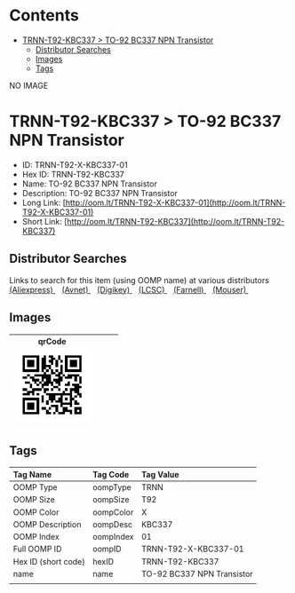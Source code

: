 



Contents
========

* [TRNN-T92-KBC337 > TO-92 BC337 NPN Transistor](#trnn-t92-kbc337--to-92-bc337-npn-transistor)
	* [Distributor Searches](#distributor-searches)
	* [Images](#images)
	* [Tags](#tags)
  
NO IMAGE  
# TRNN-T92-KBC337 > TO-92 BC337 NPN Transistor

- ID: TRNN-T92-X-KBC337-01
- Hex ID: TRNN-T92-KBC337
- Name: TO-92 BC337 NPN Transistor
- Description: TO-92 BC337 NPN Transistor
- Long Link: [http://oom.lt/TRNN-T92-X-KBC337-01](http://oom.lt/TRNN-T92-X-KBC337-01)
- Short Link: [http://oom.lt/TRNN-T92-KBC337](http://oom.lt/TRNN-T92-KBC337)

## Distributor Searches
  
Links to search for this item (using OOMP name) at various distributors  
[(Aliexpress) ](https://www.aliexpress.com/wholesale?SearchText=1117TO-92+BC337+NPN+Transistor)&nbsp;&nbsp;&nbsp;[(Avnet) ](https://www.avnet.com/shop/us/search/TO-92+BC337+NPN+Transistor)&nbsp;&nbsp;&nbsp;[(Digikey) ](https://www.digikey.co.uk/en/products/result?s=TO-92+BC337+NPN+Transistor)&nbsp;&nbsp;&nbsp;[(LCSC) ](https://www.lcsc.com/search?q=TO-92+BC337+NPN+Transistor)&nbsp;&nbsp;&nbsp;[(Farnell) ](https://uk.farnell.com/search?st=TO-92+BC337+NPN+Transistor)&nbsp;&nbsp;&nbsp;[(Mouser) ](https://www.mouser.com/c/?q=TO-92+BC337+NPN+Transistor)&nbsp;&nbsp;&nbsp;
## Images
  

|qrCode<br>[![](https://raw.githubusercontent.com/oomlout/oomlout_OOMP_parts_V2/main/TRNN/T92/X/KBC337/01/qrCode_140.png)](https://github.com/oomlout/oomlout_OOMP_parts_V2/tree/main/TRNN/T92/X/KBC337/01/qrCode.png)||||
| :---: | :---: | :---: | :---: |

## Tags
  

|Tag Name|Tag Code|Tag Value|
| :--- | :--- | :--- |
|OOMP Type|oompType|TRNN|
|OOMP Size|oompSize|T92|
|OOMP Color|oompColor|X|
|OOMP Description|oompDesc|KBC337|
|OOMP Index|oompIndex|01|
|Full OOMP ID|oompID|TRNN-T92-X-KBC337-01|
|Hex ID (short code)|hexID|TRNN-T92-KBC337|
|name|name|TO-92 BC337 NPN Transistor|
||||
